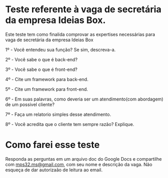 # Teste referente à vaga de secretária da empresa Ideias Box.

Este teste tem como finalida comprovar as expertises necessárias para vaga de secretária da empresa Ideias Box

1º - Você entendeu sua função? Se sim, descreva-a.

2º - Você sabe o que é back-end?

3º - Você sabe o que é front-end?

4º - Cite um framework para back-end.

5º - Cite um framework para front-end.

6º - Em suas palavras, como deveria ser um atendimento(com abordagem) de um possivel cliente?

7º - Faça um relatorio simples desse atendimento.

8º - Você acredita que o cliente tem sempre razão? Explique.

# Como farei esse teste

Responda as perguntas em um arquivo doc do Google Docs e compartilhe com mps32.ms@gmail.com, com seu nome e descrição da vaga.
Não esqueça de dar autorizaão de leitura ao email.
